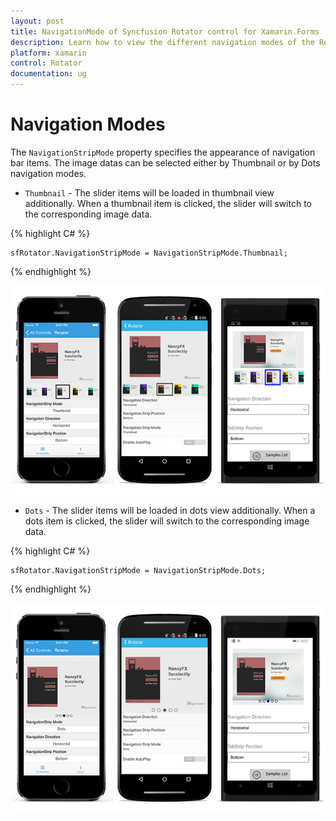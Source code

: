 ```yaml
---
layout: post
title: NavigationMode of Syncfusion Rotator control for Xamarin.Forms 
description: Learn how to view the different navigation modes of the Rotator control in Xamarin.Forms
platform: xamarin 
control: Rotator
documentation: ug
---
```


# Navigation Modes

The `NavigationStripMode` property specifies the appearance of navigation bar items. The image datas can be selected either by Thumbnail or by Dots navigation modes.

* `Thumbnail` - The slider items will be loaded in thumbnail view additionally. When a thumbnail item is clicked, the slider will switch to the corresponding image data.

{% highlight C# %}

	sfRotator.NavigationStripMode = NavigationStripMode.Thumbnail;	

{% endhighlight %}

![](images/thumbnail.png)

* `Dots` - The slider items will be loaded in dots view additionally. When a dots item is clicked, the slider will switch to the corresponding image data.

{% highlight C# %}

	sfRotator.NavigationStripMode = NavigationStripMode.Dots;	

{% endhighlight %}

![](images/dots.png)